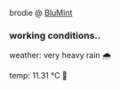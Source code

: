 brodie @ [BluMint](https://www.linkedin.com/company/blumint-io/)

<!--weather_start-->
### working conditions..

weather: very heavy rain 🌧️

temp: 11.31 °C 👕

<!--weather_end-->
